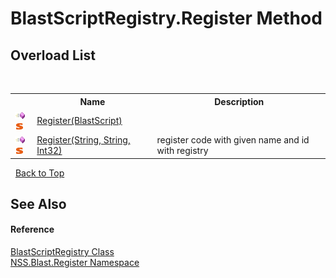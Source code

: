 # BlastScriptRegistry.Register Method 
 


## Overload List
&nbsp;<table><tr><th></th><th>Name</th><th>Description</th></tr><tr><td>![Public method](media/pubmethod.gif "Public method")![Static member](media/static.gif "Static member")</td><td><a href="723efa16-3117-5b0e-c570-2e3fd296e215">Register(BlastScript)</a></td><td /></tr><tr><td>![Public method](media/pubmethod.gif "Public method")![Static member](media/static.gif "Static member")</td><td><a href="406fc2a9-6417-2802-dfd3-93e43ed0c57a">Register(String, String, Int32)</a></td><td>
register code with given name and id with registry</td></tr></table>&nbsp;
<a href="#blastscriptregistry.register-method">Back to Top</a>

## See Also


#### Reference
<a href="ce5a41c7-ce9f-1626-a0f1-dc97f6f00962">BlastScriptRegistry Class</a><br /><a href="702c545c-122f-76de-fb07-7c06df797ee5">NSS.Blast.Register Namespace</a><br />